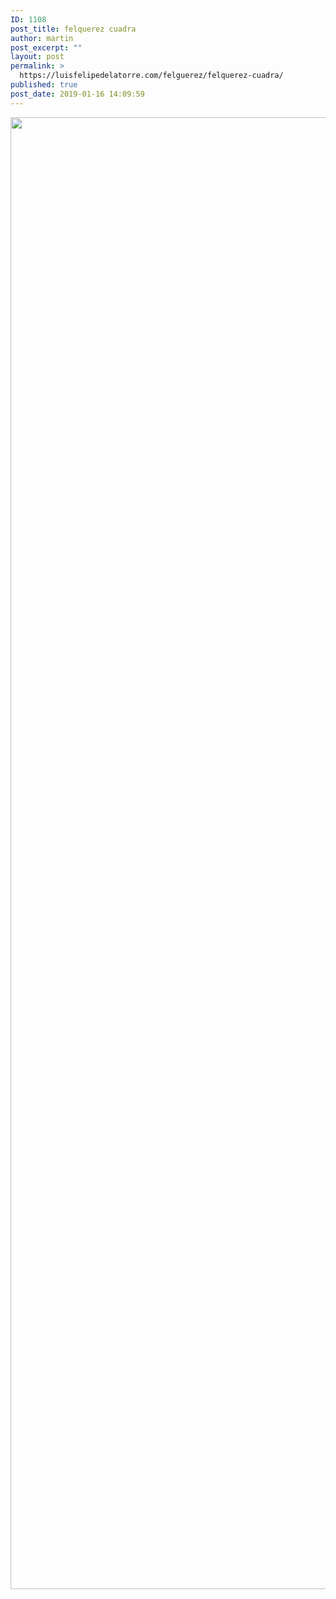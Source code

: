 ```yaml
---
ID: 1108
post_title: felquerez cuadra
author: martin
post_excerpt: ""
layout: post
permalink: >
  https://luisfelipedelatorre.com/felguerez/felquerez-cuadra/
published: true
post_date: 2019-01-16 14:09:59
---
```

<img class="alignnone size-full wp-image-1128" src="https://luisfelipedelatorre.com/wp-content/uploads/2019/01/felguerez-cuadra.jpg" alt="" width="2364" height="2355" /><img alt="" />